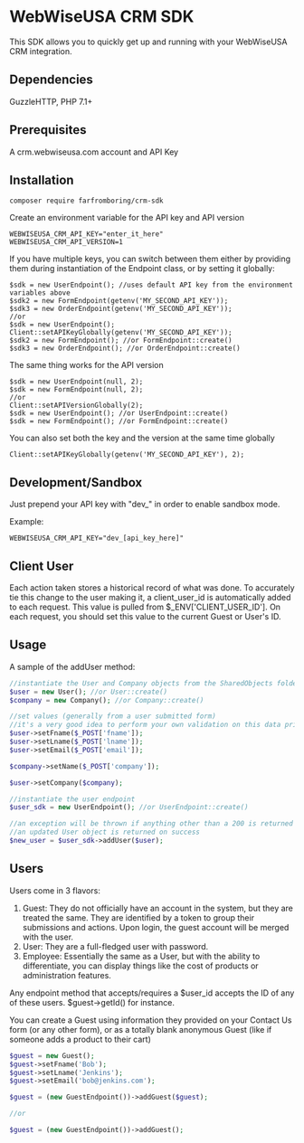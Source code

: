 # WebWiseUSA CRM SDK

This SDK allows you to quickly get up and running with your WebWiseUSA CRM integration.

## Dependencies

GuzzleHTTP, PHP 7.1+

## Prerequisites

A crm.webwiseusa.com account and API Key

## Installation

```
composer require farfromboring/crm-sdk
```

Create an environment variable for the API key and API version
```
WEBWISEUSA_CRM_API_KEY="enter_it_here"
WEBWISEUSA_CRM_API_VERSION=1
```

If you have multiple keys, you can switch between them either by providing them during instantiation of the Endpoint class, or by setting it globally:

```
$sdk = new UserEndpoint(); //uses default API key from the environment variables above
$sdk2 = new FormEndpoint(getenv('MY_SECOND_API_KEY'));
$sdk3 = new OrderEndpoint(getenv('MY_SECOND_API_KEY'));
//or
$sdk = new UserEndpoint();
Client::setAPIKeyGlobally(getenv('MY_SECOND_API_KEY'));
$sdk2 = new FormEndpoint(); //or FormEndpoint::create()
$sdk3 = new OrderEndpoint(); //or OrderEndpoint::create()
```

The same thing works for the API version
```
$sdk = new UserEndpoint(null, 2);
$sdk = new FormEndpoint(null, 2);
//or
Client::setAPIVersionGlobally(2);
$sdk = new UserEndpoint(); //or UserEndpoint::create()
$sdk = new FormEndpoint(); //or FormEndpoint::create()
```

You can also set both the key and the version at the same time globally
```
Client::setAPIKeyGlobally(getenv('MY_SECOND_API_KEY'), 2);
```

## Development/Sandbox

Just prepend your API key with "dev_" in order to enable sandbox mode.

Example:
```
WEBWISEUSA_CRM_API_KEY="dev_[api_key_here]"
```

## Client User
Each action taken stores a historical record of what was done. To accurately tie this change to the user making it, a client_user_id is automatically added to each request. This value is pulled from $_ENV['CLIENT_USER_ID']. On each request, you should set this value to the current Guest or User's ID.

## Usage

A sample of the addUser method:


```php
//instantiate the User and Company objects from the SharedObjects folder
$user = new User(); //or User::create()
$company = new Company(); //or Company::create()

//set values (generally from a user submitted form)
//it's a very good idea to perform your own validation on this data prior to setting it
$user->setFname($_POST['fname']);
$user->setLname($_POST['lname']);
$user->setEmail($_POST['email']);

$company->setName($_POST['company']);

$user->setCompany($company);

//instantiate the user endpoint 
$user_sdk = new UserEndpoint(); //or UserEndpoint::create()

//an exception will be thrown if anything other than a 200 is returned
//an updated User object is returned on success
$new_user = $user_sdk->addUser($user);
```


## Users

Users come in 3 flavors: 
1) Guest: They do not officially have an account in the system, but they are treated the same. They are identified by a token to group their submissions and actions. Upon login, the guest account will be merged with the user.
2) User: They are a full-fledged user with password.
3) Employee: Essentially the same as a User, but with the ability to differentiate, you can display things like the cost of products or administration features.

Any endpoint method that accepts/requires a $user_id accepts the ID of any of these users. $guest->getId() for instance.

You can create a Guest using information they provided on your Contact Us form (or any other form),
or as a totally blank anonymous Guest (like if someone adds a product to their cart)
```php
$guest = new Guest();
$guest->setFname('Bob');
$guest->setLname('Jenkins');
$guest->setEmail('bob@jenkins.com');

$guest = (new GuestEndpoint())->addGuest($guest);

//or

$guest = (new GuestEndpoint())->addGuest();
```